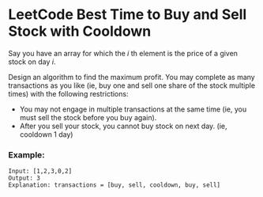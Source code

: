 # LeetCode Best Time to Buy and Sell Stock with Cooldown
Say you have an array for which the *i* th element is the price of a given stock on day *i*.

Design an algorithm to find the maximum profit. You may complete as many transactions as you like (ie, buy one and sell one share of the stock multiple times) with the following restrictions:

* You may not engage in multiple transactions at the same time (ie, you must sell the stock before you buy again).
* After you sell your stock, you cannot buy stock on next day. (ie, cooldown 1 day)

### Example:
```
Input: [1,2,3,0,2]
Output: 3 
Explanation: transactions = [buy, sell, cooldown, buy, sell]
```